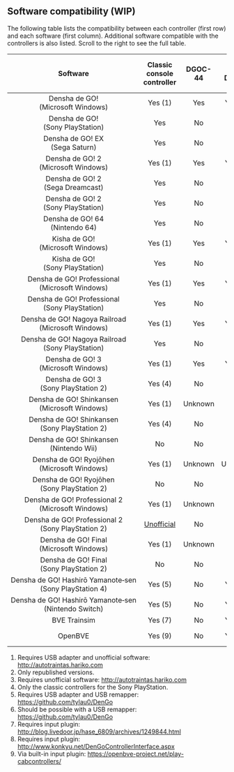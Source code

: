 ## Software compatibility (WIP)

The following table lists the compatibility between each controller (first row) and each software (first column). Additional software compatible with the controllers is also listed. Scroll to the right to see the full table.

| Software                                                                              | Classic console controller | DGOC-44 | DGC-255<br/>DGOC-44U | DRC-184<br/>DYC-288 | TCPP-20009<br/>TCPP-20012 | TCPP-20011 | TCPP-20014 | TCPP-20017 | OHC-PC01 |
|:-------------------------------------------------------------------------------------:|:--------------------------:|:-------:|:--------------------:|:-------------------:|:-------------------------:|:----------:|:----------:|:----------:|:--------:|
| Densha&nbsp;de&nbsp;GO!<br/>(Microsoft Windows)                                       | Yes (1)                    | Yes     | Yes (2)              | No                  | Yes (3)                   | Yes (3)    | No         | No         | Yes      |
| Densha&nbsp;de&nbsp;GO!<br/>(Sony PlayStation)                                        | Yes                        | No      | No                   | No                  | No                        | No         | No         | No         | No       |
| Densha&nbsp;de&nbsp;GO!&nbsp;EX<br/>(Sega Saturn)                                     | Yes                        | No      | No                   | No                  | No                        | No         | No         | No         | No       |
| Densha&nbsp;de&nbsp;GO!&nbsp;2<br/>(Microsoft Windows)                                | Yes (1)                    | Yes     | Yes (2)              | No                  | Yes (3)                   | Yes (3)    | No         | No         | Yes      |
| Densha&nbsp;de&nbsp;GO!&nbsp;2<br/>(Sega Dreamcast)                                   | Yes                        | No      | No                   | No                  | No                        | No         | No         | No         | No       |
| Densha&nbsp;de&nbsp;GO!&nbsp;2<br/>(Sony PlayStation)                                 | Yes                        | No      | No                   | No                  | No                        | No         | No         | No         | No       |
| Densha&nbsp;de&nbsp;GO!&nbsp;64<br/>(Nintendo 64)                                     | Yes                        | No      | No                   | No                  | No                        | No         | No         | No         | No       |
| Kisha&nbsp;de&nbsp;GO!<br/>(Microsoft Windows)                                        | Yes (1)                    | Yes     | Yes (2)              | No                  | Yes (3)                   | Yes (3)    | No         | No         | Yes      |
| Kisha&nbsp;de&nbsp;GO!<br/>(Sony PlayStation)                                         | Yes                        | No      | No                   | No                  | No                        | No         | No         | No         | No       |
| Densha&nbsp;de&nbsp;GO!&nbsp;Professional<br/>(Microsoft Windows)                     | Yes (1)                    | Yes     | Yes (2)              | No                  | Yes (3)                   | Yes (3)    | No         | No         | Yes      |
| Densha&nbsp;de&nbsp;GO!&nbsp;Professional<br/>(Sony PlayStation)                      | Yes                        | No      | No                   | No                  | No                        | No         | No         | No         | No       |
| Densha&nbsp;de&nbsp;GO!&nbsp;Nagoya&nbsp;Railroad<br/>(Microsoft Windows)             | Yes (1)                    | Yes     | Yes (2)              | No                  | Yes (3)                   | Yes (3)    | No         | No         | Yes      |
| Densha&nbsp;de&nbsp;GO!&nbsp;Nagoya&nbsp;Railroad<br/>(Sony PlayStation)              | Yes                        | No      | No                   | No                  | No                        | No         | No         | No         | No       |
| Densha&nbsp;de&nbsp;GO!&nbsp;3<br/>(Microsoft Windows)                                | Yes (1)                    | Yes     | Yes (2)              | No                  | Yes (3)                   | Yes (3)    | No         | No         | Yes      |
| Densha&nbsp;de&nbsp;GO!&nbsp;3<br/>(Sony PlayStation 2)                               | Yes (4)                    | No      | No                   | No                  | Yes                       | No         | No         | No         | No       |
| Densha&nbsp;de&nbsp;GO!&nbsp;Shinkansen<br/>(Microsoft Windows)                       | Yes (1)                    | Unknown | Yes                  | No                  | Yes (3)                   | Yes (3)    | No         | No         | Yes      |
| Densha&nbsp;de&nbsp;GO!&nbsp;Shinkansen<br/>(Sony PlayStation 2)                      | Yes (4)                    | No      | No                   | No                  | Yes                       | Yes        | No         | No         | No       |
| Densha&nbsp;de&nbsp;GO!&nbsp;Shinkansen<br/>(Nintendo Wii)                            | No                         | No      | No                   | No                  | No                        | No         | No         | Yes        | No       |
| Densha&nbsp;de&nbsp;GO!&nbsp;Ryojōhen<br/>(Microsoft Windows)                         | Yes (1)                    | Unknown | Unknown              | Yes                 | Yes (3)                   | Yes (3)    | No         | No         | Yes      |
| Densha&nbsp;de&nbsp;GO!&nbsp;Ryojōhen<br/>(Sony PlayStation 2)                        | No                         | No      | No                   | No                  | Yes                       | Yes        | Yes        | No         | No       |
| Densha&nbsp;de&nbsp;GO!&nbsp;Professional&nbsp;2<br/>(Microsoft Windows)              | Yes (1)                    | Unknown | Yes                  | Yes                 | Yes (3)                   | Yes (3)    | No         | No         | Yes      |
| Densha&nbsp;de&nbsp;GO!&nbsp;Professional&nbsp;2<br/>(Sony PlayStation 2)             | [Unofficial](../adapters#playstation-2-cheat-codes-for-playstation-1-controllers)         | No      | No                   | No                  | Yes                       | Yes        | Yes        | No         | No       |
| Densha&nbsp;de&nbsp;GO!&nbsp;Final<br/>(Microsoft Windows)                            | Yes (1)                    | Unknown | Yes                  | Yes                 | Yes (3)                   | Yes (3)    | No         | No         | Yes      |
| Densha&nbsp;de&nbsp;GO!&nbsp;Final<br/>(Sony PlayStation 2)                           | No                         | No      | No                   | No                  | Yes                       | Yes        | Yes        | No         | No       |
| Densha&nbsp;de&nbsp;GO!&nbsp;Hashirō&nbsp;Yamanote&#8209;sen<br/>(Sony PlayStation 4) | Yes (5)                    | No      | Yes (6)              | Untested (6)        | No                        | No         | No         | No         | Yes      |
| Densha&nbsp;de&nbsp;GO!&nbsp;Hashirō&nbsp;Yamanote&#8209;sen<br/>(Nintendo Switch)    | Yes (5)                    | No      | Yes (6)              | Untested (6)        | No                        | No         | No         | No         | Yes      |
| BVE Trainsim                                                                          | Yes (7)                    | No      | Yes (8)              | No                  | No                        | No         | No         | No         | Yes      |
| OpenBVE                                                                               | Yes (9)                    | No      | Yes (9)              | No                  | No                        | No         | No         | No         | Yes (9)  |

1. Requires USB adapter and unofficial software: http://autotraintas.hariko.com
2. Only republished versions.
3. Requires unofficial software: http://autotraintas.hariko.com
4. Only the classic controllers for the Sony PlayStation.
5. Requires USB adapter and USB remapper: https://github.com/tylau0/DenGo
6. Should be possible with a USB remapper: https://github.com/tylau0/DenGo
7. Requires input plugin: http://blog.livedoor.jp/hase_6809/archives/1249844.html
8. Requires input plugin: http://www.konkyu.net/DenGoControllerInterface.aspx
9. Via built-in input plugin: https://openbve-project.net/play-cabcontrollers/
